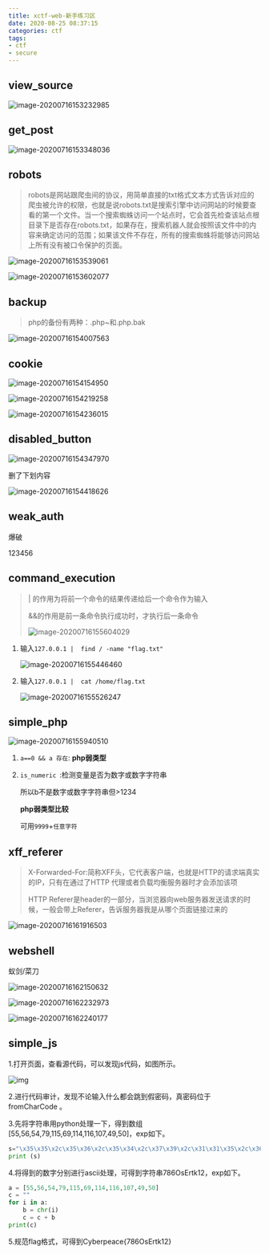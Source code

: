 ```yaml
---
title: xctf-web-新手练习区
date: 2020-08-25 08:37:15
categories: ctf
tags: 
- ctf
- secure
---
```


## view_source

![image-20200716153232985](image-20200716153232985.png)



## get_post

![image-20200716153348036](image-20200716153348036.png)



## robots

> robots是网站跟爬虫间的协议，用简单直接的txt格式文本方式告诉对应的爬虫被允许的权限，也就是说robots.txt是搜索引擎中访问网站的时候要查看的第一个文件。当一个搜索蜘蛛访问一个站点时，它会首先检查该站点根目录下是否存在robots.txt，如果存在，搜索机器人就会按照该文件中的内容来确定访问的范围；如果该文件不存在，所有的搜索蜘蛛将能够访问网站上所有没有被口令保护的页面。

![image-20200716153539061](image-20200716153539061.png)

![image-20200716153602077](image-20200716153602077.png)



## backup

> php的备份有两种：.php~和.php.bak

![image-20200716154007563](image-20200716154007563.png)



## cookie

![image-20200716154154950](image-20200716154154950.png)

![image-20200716154219258](image-20200716154219258.png)

![image-20200716154236015](image-20200716154236015.png)



## disabled_button

![image-20200716154347970](image-20200716154347970.png)

删了下划内容

![image-20200716154418626](image-20200716154418626.png)



## weak_auth

爆破

123456



## command_execution

> | 的作用为将前一个命令的结果传递给后一个命令作为输入
>
> &&的作用是前一条命令执行成功时，才执行后一条命令
>
> ![image-20200716155604029](image-20200716155604029.png)

1. 输入`127.0.0.1 |  find / -name "flag.txt" `

   ![image-20200716155446460](image-20200716155446460.png)

2. 输入`127.0.0.1 |  cat /home/flag.txt`

   ![image-20200716155526247](image-20200716155526247.png)



## simple_php

![image-20200716155940510](image-20200716155940510.png)

1. `a==0 && a 存在`: **php弱类型**

2. `is_numeric `:检测变量是否为数字或数字字符串 

   所以b不是数字或数字字符串但>1234

   **php弱类型比较**

   可用`9999`+`任意字符`



## xff_referer

> X-Forwarded-For:简称XFF头，它代表客户端，也就是HTTP的请求端真实的IP，只有在通过了HTTP 代理或者负载均衡服务器时才会添加该项
>
> HTTP Referer是header的一部分，当浏览器向web服务器发送请求的时候，一般会带上Referer，告诉服务器我是从哪个页面链接过来的

![image-20200716161916503](image-20200716161916503.png)



## webshell

蚁剑/菜刀

![image-20200716162150632](image-20200716162150632.png)

![image-20200716162232973](image-20200716162232973.png)

![image-20200716162240177](image-20200716162240177.png)



## simple_js

1.打开页面，查看源代码，可以发现js代码，如图所示。

![img](https://adworld.xctf.org.cn/media/task/writeup/cn/simple_js/1.png)

2.进行代码审计，发现不论输入什么都会跳到假密码，真密码位于 fromCharCode 。

3.先将字符串用python处理一下，得到数组[55,56,54,79,115,69,114,116,107,49,50]，exp如下。

```python
s="\x35\x35\x2c\x35\x36\x2c\x35\x34\x2c\x37\x39\x2c\x31\x31\x35\x2c\x36\x39\x2c\x31\x31\x34\x2c\x31\x31\x36\x2c\x31\x30\x37\x2c\x34\x39\x2c\x35\x30"
print (s)
```

4.将得到的数字分别进行ascii处理，可得到字符串786OsErtk12，exp如下。

```python
a = [55,56,54,79,115,69,114,116,107,49,50]
c = ""
for i in a:
    b = chr(i)
    c = c + b
print(c)
```

5.规范flag格式，可得到Cyberpeace{786OsErtk12}